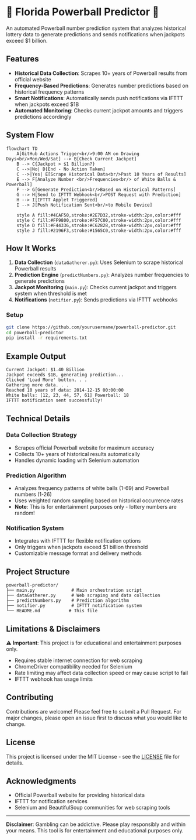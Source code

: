 # 🎰 Florida Powerball Predictor 🎰

An automated Powerball number prediction system that analyzes historical lottery data to generate predictions and sends notifications when jackpots exceed $1 billion.

## Features

- **Historical Data Collection**: Scrapes 10+ years of Powerball results from official website
- **Frequency-Based Predictions**: Generates number predictions based on historical frequency patterns
- **Smart Notifications**: Automatically sends push notifications via IFTTT when jackpots exceed $1B
- **Automated Monitoring**: Checks current jackpot amounts and triggers predictions accordingly

## System Flow

```mermaid
flowchart TD
    A[GitHub Actions Trigger<br/>9:00 AM on Drawing Days<br/>Mon/Wed/Sat] --> B[Check Current Jackpot]
    B --> C{Jackpot > $1 Billion?}
    C -->|No| D[End - No Action Taken]
    C -->|Yes| E[Scrape Historical Data<br/>Past 10 Years of Results]
    E --> F[Analyze Number <br/>Frequencies<br/> of White Balls & Powerball]
    F --> G[Generate Prediction<br/>Based on Historical Patterns]
    G --> H[Send to IFTTT Webhook<br/>POST Request with Prediction]
    H --> I[IFTTT Applet Triggered]
    I --> J[Push Notification Sent<br/>to Mobile Device]
    
    style A fill:#4CAF50,stroke:#2E7D32,stroke-width:2px,color:#fff
    style C fill:#FF9800,stroke:#F57C00,stroke-width:2px,color:#fff
    style D fill:#F44336,stroke:#C62828,stroke-width:2px,color:#fff
    style J fill:#2196F3,stroke:#1565C0,stroke-width:2px,color:#fff
```

## How It Works

1. **Data Collection** (`dataGatherer.py`): Uses Selenium to scrape historical Powerball results
2. **Prediction Engine** (`predictNumbers.py`): Analyzes number frequencies to generate predictions
3. **Jackpot Monitoring** (`main.py`): Checks current jackpot and triggers system when threshold is met
4. **Notifications** (`notifier.py`): Sends predictions via IFTTT webhooks

### Setup
```bash
git clone https://github.com/yourusername/powerball-predictor.git
cd powerball-predictor
pip install -r requirements.txt
```

## Example Output

```
Current Jackpot: $1.40 Billion
Jackpot exceeds $1B, generating prediction...
Clicked 'Load More' button. . .
Gathering more data. . .
Reached 10 years of data: 2014-12-15 00:00:00
White balls: [12, 23, 44, 57, 61] Powerball: 18
IFTTT notification sent successfully!
```

## Technical Details

### Data Collection Strategy
- Scrapes official Powerball website for maximum accuracy
- Collects 10+ years of historical results automatically
- Handles dynamic loading with Selenium automation

### Prediction Algorithm
- Analyzes frequency patterns of white balls (1-69) and Powerball numbers (1-26)
- Uses weighted random sampling based on historical occurrence rates
- **Note**: This is for entertainment purposes only - lottery numbers are random!

### Notification System
- Integrates with IFTTT for flexible notification options
- Only triggers when jackpots exceed $1 billion threshold
- Customizable message format and delivery methods

## Project Structure

```
powerball-predictor/
├── main.py              # Main orchestration script
├── dataGatherer.py      # Web scraping and data collection
├── predictNumbers.py    # Prediction algorithm
├── notifier.py          # IFTTT notification system
└── README.md           # This file
```

## Limitations & Disclaimers

⚠️ **Important**: This project is for educational and entertainment purposes only.

- Requires stable internet connection for web scraping
- ChromeDriver compatibility needed for Selenium
- Rate limiting may affect data collection speed or may cause script to fail
- IFTTT webhook has usage limits

## Contributing

Contributions are welcome! Please feel free to submit a Pull Request. For major changes, please open an issue first to discuss what you would like to change.

## License

This project is licensed under the MIT License - see the [LICENSE](LICENSE) file for details.

## Acknowledgments

- Official Powerball website for providing historical data
- IFTTT for notification services
- Selenium and BeautifulSoup communities for web scraping tools

---

**Disclaimer**: Gambling can be addictive. Please play responsibly and within your means. This tool is for entertainment and educational purposes only.
